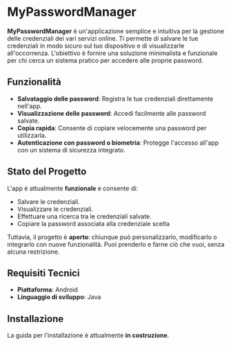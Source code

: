 # MyPasswordManager

**MyPasswordManager** è un'applicazione semplice e intuitiva per la gestione delle credenziali dei vari servizi online. Ti permette di salvare le tue credenziali in modo sicuro sul tuo dispositivo e di visualizzarle all'occorrenza. L'obiettivo è fornire una soluzione minimalista e funzionale per chi cerca un sistema pratico per accedere alle proprie password.

## Funzionalità

- **Salvataggio delle password**: Registra le tue credenziali direttamente nell'app.
- **Visualizzazione delle password**: Accedi facilmente alle password salvate.
- **Copia rapida**: Consente di copiare velocemente una password per utilizzarla.
- **Autenticazione con password o biometria**: Protegge l'accesso all'app con un sistema di sicurezza integrato.

## Stato del Progetto

L'app è attualmente **funzionale** e consente di:
- Salvare le credenziali.
- Visualizzare le credenziali.
- Effettuare una ricerca tra le credenziali salvate.
- Copiare la password associata alla credenziale scelta

Tuttavia, il progetto è **aperto**: chiunque può personalizzarlo, modificarlo o integrarlo con nuove funzionalità. Puoi prenderlo e farne ciò che vuoi, senza alcuna restrizione.

## Requisiti Tecnici

- **Piattaforma**: Android
- **Linguaggio di sviluppo**: Java

## Installazione

La guida per l'installazione è attualmente **in costruzione**. 